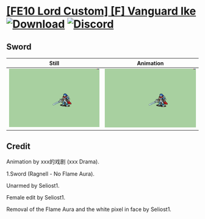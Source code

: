 # [\[FE10 Lord Custom\] \[F\] Vanguard Ike](./) [![Download](https://img.shields.io/badge/Download--red?style=social&logo=github)](https://minhaskamal.github.io/DownGit/#/home?url=https://github.com/Klokinator/FE-Repo/tree/main/Battle%20Animations%2FLords%20-%20Vanilla%20and%20Custom%2F%5BFE10%20Lord%20Custom%5D%20%5BF%5D%20Vanguard%20Ike%2F1.%20Sword) [![Discord](https://img.shields.io/badge/Discord--blue?style=social&logo=discord)](https://discord.gg/C7VNGnyTPA)

## Sword

| Still | Animation |
| :---: | :-------: |
| ![Sword still](./Sword_000.png) | ![Sword](./Sword.gif) |

## Credit

Animation by xxx的戏剧 (xxx Drama).

1.Sword (Ragnell - No Flame Aura).

Unarmed by Seliost1.

Female edit by Seliost1.

Removal of the Flame Aura and the white pixel in face by Seliost1.

